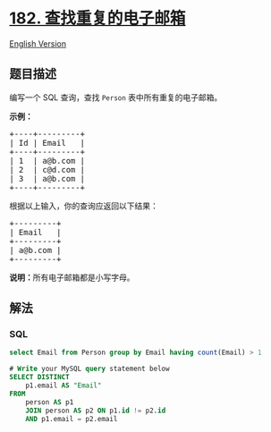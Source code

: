 # [182. 查找重复的电子邮箱](https://leetcode-cn.com/problems/duplicate-emails)

[English Version](/solution/0100-0199/0182.Duplicate%20Emails/README_EN.md)

## 题目描述

<!-- 这里写题目描述 -->

<p>编写一个 SQL 查询，查找&nbsp;<code>Person</code> 表中所有重复的电子邮箱。</p>

<p><strong>示例：</strong></p>

<pre>+----+---------+
| Id | Email   |
+----+---------+
| 1  | a@b.com |
| 2  | c@d.com |
| 3  | a@b.com |
+----+---------+
</pre>

<p>根据以上输入，你的查询应返回以下结果：</p>

<pre>+---------+
| Email   |
+---------+
| a@b.com |
+---------+
</pre>

<p><strong>说明：</strong>所有电子邮箱都是小写字母。</p>

## 解法

<!-- 这里可写通用的实现逻辑 -->

<!-- tabs:start -->

### **SQL**

```sql
select Email from Person group by Email having count(Email) > 1
```

```sql
# Write your MySQL query statement below
SELECT DISTINCT
	p1.email AS "Email"
FROM
	person AS p1
	JOIN person AS p2 ON p1.id != p2.id
	AND p1.email = p2.email
```

<!-- tabs:end -->
